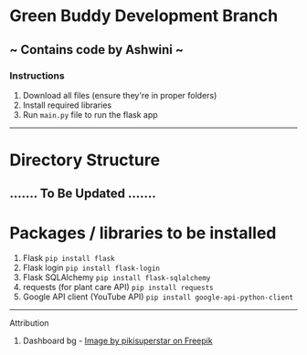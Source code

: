 # Green Buddy Development Branch 
## ~ Contains code by Ashwini ~
### Instructions
1. Download all files (ensure they're in proper folders)
2. Install required libraries
3. Run `main.py` file to run the flask app

----------------------------------------------------------------------------------------------

# Directory Structure

....... To Be Updated ....... 
----------------------------------------------------------------------------------------------

# Packages / libraries to be installed
1. Flask 
`pip install flask`
2. Flask login
`pip install flask-login`
3. Flask SQLAlchemy
`pip install flask-sqlalchemy`
4. requests (for plant care API)
`pip install requests`
5. Google API client (YouTube API)
`pip install google-api-python-client`
----------------------------------------------------------------------------------------------
Attribution
1. Dashboard bg - 
<a href="https://www.freepik.com/free-vector/tropical-flower-background_2920876.htm#from_view=detail_alsolike">Image by pikisuperstar on Freepik</a>